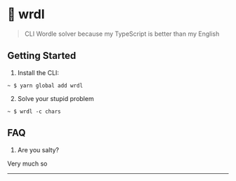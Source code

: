 # 🐢 wrdl

> CLI Wordle solver because my TypeScript is better than my English

## Getting Started

1. Install the CLI:

```
~ $ yarn global add wrdl
```

2. Solve your stupid problem

```
~ $ wrdl -c chars
```

## FAQ

1. Are you salty?

Very much so

---
